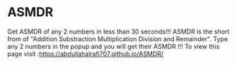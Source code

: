 # ASMDR
Get ASMDR of any 2 numbers in less than 30 seconds!!! ASMDR is the short from of "Addition Substraction Multiplication Division and Remainder".  Type any 2 numbers in the popup and you will get their ASMDR !!! 
To view this page visit :https://abdullahalrafi707.github.io/ASMDR/
